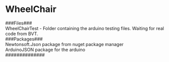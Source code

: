 # WheelChair  
###Files###  
WheelChairTest - Folder containing the arduino testing files. Waiting for real code from BVT.  
###Packages###  
Newtonsoft.Json package from nuget package manager  
ArduinoJSON package for the arduino  
##############  
